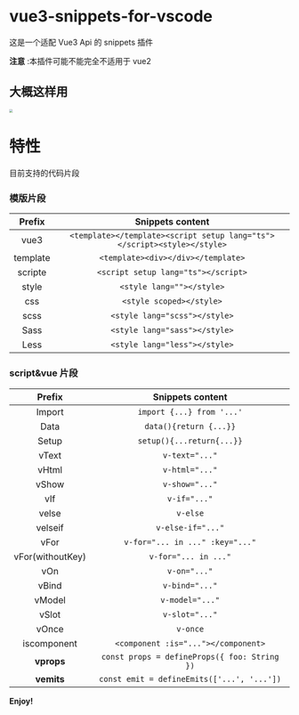 # vue3-snippets-for-vscode

这是一个适配 Vue3 Api 的 snippets 插件

**注意** :本插件可能不能完全不适用于 vue2

## 大概这样用

<img src="https://raw.githubusercontent.com/wejectchen/vue3-snippets-for-vscode/master/assets/guide.gif" style="zoom: 40%;" />

# 特性

目前支持的代码片段

### 模版片段

|  Prefix  |                            Snippets content                             |
| :------: | :---------------------------------------------------------------------: |
|   vue3   | `<template></template><script setup lang="ts"></script><style></style>` |
| template |                   `<template><div></div></template>`                    |
| scripte  |                   `<script setup lang="ts"></script>`                   |
|  style   |                        `<style lang=""></style>`                        |
|   css    |                        `<style scoped></style>`                         |
|   scss   |                      `<style lang="scss"></style>`                      |
|   Sass   |                      `<style lang="sass"></style>`                      |
|   Less   |                      `<style lang="less"></style>`                      |

### script&vue 片段

|      Prefix      |               Snippets content               |
| :--------------: | :------------------------------------------: |
|      Import      |          `import {...} from '...'`           |
|       Data       |            `data(){return {...}}`            |
|      Setup       |          `setup(){...return{...}}`           |
|      vText       |                `v-text="..."`                |
|      vHtml       |                `v-html="..."`                |
|      vShow       |                `v-show="..."`                |
|       vIf        |                 `v-if="..."`                 |
|      velse       |                   `v-else`                   |
|     velseif      |              `v-else-if="..."`               |
|       vFor       |       `v-for="... in ..." :key="..."`        |
| vFor(withoutKey) |             `v-for="... in ..."`             |
|       vOn        |                 `v-on="..."`                 |
|      vBind       |                `v-bind="..."`                |
|      vModel      |               `v-model="..."`                |
|      vSlot       |                `v-slot="..."`                |
|      vOnce       |                   `v-once`                   |
|   iscomponent    |     `<component :is="..."></component>`      |
|    **vprops**    | `const props = defineProps({ foo: String })` |
|    **vemits**    |  `const emit = defineEmits(['...', '...'])`  |

**Enjoy!**
